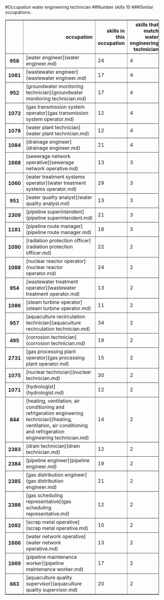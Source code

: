 #Occupation water engineering technician
##Number skills 10
###Similar occupations:
<table border="1" class="dataframe">
  <thead>
    <tr style="text-align: right;">
      <th></th>
      <th>occupation</th>
      <th>skills in this occupation</th>
      <th>skills that match water engineering technician</th>
      <th>percentage match with water engineering technician</th>
      <th>skills not in water engineering technician</th>
    </tr>
  </thead>
  <tbody>
    <tr>
      <th>958</th>
      <td>[water engineer](water engineer.md)</td>
      <td>24</td>
      <td>4</td>
      <td>0.4</td>
      <td>20</td>
    </tr>
    <tr>
      <th>1081</th>
      <td>[wastewater engineer](wastewater engineer.md)</td>
      <td>17</td>
      <td>4</td>
      <td>0.4</td>
      <td>13</td>
    </tr>
    <tr>
      <th>952</th>
      <td>[groundwater monitoring technician](groundwater monitoring technician.md)</td>
      <td>17</td>
      <td>4</td>
      <td>0.4</td>
      <td>13</td>
    </tr>
    <tr>
      <th>1072</th>
      <td>[gas transmission system operator](gas transmission system operator.md)</td>
      <td>12</td>
      <td>4</td>
      <td>0.4</td>
      <td>8</td>
    </tr>
    <tr>
      <th>1078</th>
      <td>[water plant technician](water plant technician.md)</td>
      <td>12</td>
      <td>4</td>
      <td>0.4</td>
      <td>8</td>
    </tr>
    <tr>
      <th>1084</th>
      <td>[drainage engineer](drainage engineer.md)</td>
      <td>21</td>
      <td>4</td>
      <td>0.4</td>
      <td>17</td>
    </tr>
    <tr>
      <th>1668</th>
      <td>[sewerage network operative](sewerage network operative.md)</td>
      <td>13</td>
      <td>3</td>
      <td>0.3</td>
      <td>10</td>
    </tr>
    <tr>
      <th>1060</th>
      <td>[water treatment systems operator](water treatment systems operator.md)</td>
      <td>29</td>
      <td>3</td>
      <td>0.3</td>
      <td>26</td>
    </tr>
    <tr>
      <th>951</th>
      <td>[water quality analyst](water quality analyst.md)</td>
      <td>13</td>
      <td>3</td>
      <td>0.3</td>
      <td>10</td>
    </tr>
    <tr>
      <th>2309</th>
      <td>[pipeline superintendent](pipeline superintendent.md)</td>
      <td>21</td>
      <td>3</td>
      <td>0.3</td>
      <td>18</td>
    </tr>
    <tr>
      <th>1181</th>
      <td>[pipeline route manager](pipeline route manager.md)</td>
      <td>18</td>
      <td>3</td>
      <td>0.3</td>
      <td>15</td>
    </tr>
    <tr>
      <th>1090</th>
      <td>[radiation protection officer](radiation protection officer.md)</td>
      <td>22</td>
      <td>2</td>
      <td>0.2</td>
      <td>20</td>
    </tr>
    <tr>
      <th>1088</th>
      <td>[nuclear reactor operator](nuclear reactor operator.md)</td>
      <td>24</td>
      <td>2</td>
      <td>0.2</td>
      <td>22</td>
    </tr>
    <tr>
      <th>954</th>
      <td>[wastewater treatment operator](wastewater treatment operator.md)</td>
      <td>13</td>
      <td>2</td>
      <td>0.2</td>
      <td>11</td>
    </tr>
    <tr>
      <th>1086</th>
      <td>[steam turbine operator](steam turbine operator.md)</td>
      <td>11</td>
      <td>2</td>
      <td>0.2</td>
      <td>9</td>
    </tr>
    <tr>
      <th>957</th>
      <td>[aquaculture recirculation technician](aquaculture recirculation technician.md)</td>
      <td>34</td>
      <td>2</td>
      <td>0.2</td>
      <td>32</td>
    </tr>
    <tr>
      <th>495</th>
      <td>[corrosion technician](corrosion technician.md)</td>
      <td>19</td>
      <td>2</td>
      <td>0.2</td>
      <td>17</td>
    </tr>
    <tr>
      <th>2731</th>
      <td>[gas processing plant operator](gas processing plant operator.md)</td>
      <td>15</td>
      <td>2</td>
      <td>0.2</td>
      <td>13</td>
    </tr>
    <tr>
      <th>1075</th>
      <td>[nuclear technician](nuclear technician.md)</td>
      <td>30</td>
      <td>2</td>
      <td>0.2</td>
      <td>28</td>
    </tr>
    <tr>
      <th>1071</th>
      <td>[hydrologist](hydrologist.md)</td>
      <td>12</td>
      <td>2</td>
      <td>0.2</td>
      <td>10</td>
    </tr>
    <tr>
      <th>844</th>
      <td>[heating, ventilation, air conditioning and refrigeration engineering technician](heating, ventilation, air conditioning and refrigeration engineering technician.md)</td>
      <td>14</td>
      <td>2</td>
      <td>0.2</td>
      <td>12</td>
    </tr>
    <tr>
      <th>2383</th>
      <td>[drain technician](drain technician.md)</td>
      <td>12</td>
      <td>2</td>
      <td>0.2</td>
      <td>10</td>
    </tr>
    <tr>
      <th>2384</th>
      <td>[pipeline engineer](pipeline engineer.md)</td>
      <td>19</td>
      <td>2</td>
      <td>0.2</td>
      <td>17</td>
    </tr>
    <tr>
      <th>2385</th>
      <td>[gas distribution engineer](gas distribution engineer.md)</td>
      <td>21</td>
      <td>2</td>
      <td>0.2</td>
      <td>19</td>
    </tr>
    <tr>
      <th>2386</th>
      <td>[gas scheduling representative](gas scheduling representative.md)</td>
      <td>12</td>
      <td>2</td>
      <td>0.2</td>
      <td>10</td>
    </tr>
    <tr>
      <th>1092</th>
      <td>[scrap metal operative](scrap metal operative.md)</td>
      <td>10</td>
      <td>2</td>
      <td>0.2</td>
      <td>8</td>
    </tr>
    <tr>
      <th>1666</th>
      <td>[water network operative](water network operative.md)</td>
      <td>13</td>
      <td>2</td>
      <td>0.2</td>
      <td>11</td>
    </tr>
    <tr>
      <th>1669</th>
      <td>[pipeline maintenance worker](pipeline maintenance worker.md)</td>
      <td>17</td>
      <td>2</td>
      <td>0.2</td>
      <td>15</td>
    </tr>
    <tr>
      <th>663</th>
      <td>[aquaculture quality supervisor](aquaculture quality supervisor.md)</td>
      <td>20</td>
      <td>2</td>
      <td>0.2</td>
      <td>18</td>
    </tr>
  </tbody>
</table>
